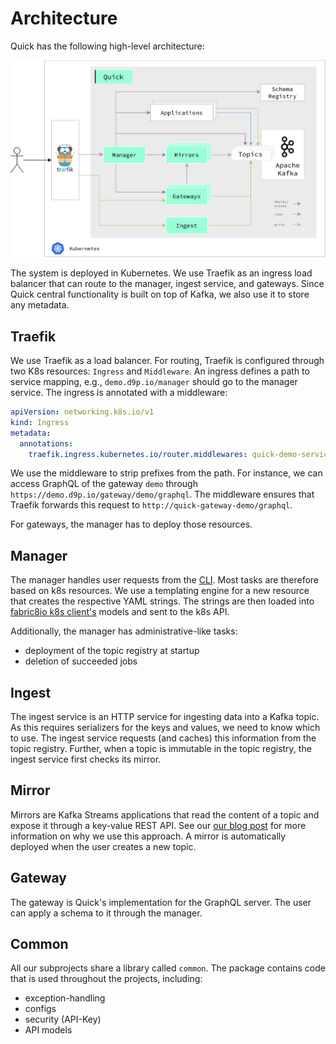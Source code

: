 # Architecture

Quick has the following high-level architecture:

![General Architecture](../assets/images/quick-architecture.jpg)

The system is deployed in Kubernetes.
We use Traefik as an ingress load balancer that can route to the manager, ingest service, and gateways.
Since Quick central functionality is built on top of Kafka, we also use it to store any metadata.

## Traefik

We use Traefik as a load balancer.
For routing, Traefik is configured through two K8s resources: `Ingress` and `Middleware`.
An ingress defines a path to service mapping, e.g., `demo.d9p.io/manager` should go to the manager service.
The ingress is annotated with a middleware:

```yaml
apiVersion: networking.k8s.io/v1
kind: Ingress
metadata:
  annotations:
    traefik.ingress.kubernetes.io/router.middlewares: quick-demo-service-stripprefix@kubernetescrd
```

We use the middleware to strip prefixes from the path.
For instance, we can access GraphQL of the gateway `demo` through `https://demo.d9p.io/gateway/demo/graphql`.
The middleware ensures that Traefik forwards this request to `http://quick-gateway-demo/graphql`.

For gateways, the manager has to deploy those resources.


## Manager

The manager handles user requests from the [CLI](../user/reference/cli-commands.md).
Most tasks are therefore based on k8s resources.
We use a templating engine for a new resource that creates the respective YAML strings.
The strings are then loaded into [fabric8io k8s client's](https://github.com/fabric8io/kubernetes-client) models and
sent to the k8s API.

Additionally, the manager has administrative-like tasks:
* deployment of the topic registry at startup
* deletion of succeeded jobs


## Ingest

The ingest service is an HTTP service for ingesting data into a Kafka topic.
As this requires serializers for the keys and values, we need to know which to use.
The ingest service requests (and caches) this information from the topic registry.
Further, when a topic is immutable in the topic registry, the ingest service first checks its mirror.


## Mirror

Mirrors are Kafka Streams applications that read the content of a topic and expose it through a key-value REST API.
See our [our blog post](https://medium.com/bakdata/queryable-kafka-topics-with-kafka-streams-8d2cca9de33f) for more information on why we use this approach.
A mirror is automatically deployed when the user creates a new topic.

## Gateway

The gateway is Quick's implementation for the GraphQL server.
The user can apply a schema to it through the manager.


## Common

All our subprojects share a library called `common`.
The package contains code that is used throughout the projects, including:

* exception-handling
* configs
* security (API-Key)
* API models

